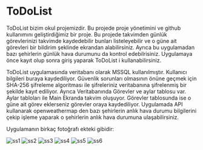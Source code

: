 # ToDoList
ToDoList bizim okul projemizdir. Bu projede proje yönetimini ve github kullanımını geliştirdiğimiz bir proje.
Bu projede takvimden günlük görevlerinizi takvimde kaydedebilir bunları listeleyebilir ve o güne ait görevleri bir bildirim şeklinde ekrandan alabilirsiniz. 
Ayrıca bu uygulamadan bazı şehirlerin günlük hava durumunu da kontrol edebilrisiniz.
Uygulamaya önce kayıt olup sonra giriş yaparak ToDoList i kullanabilirsiniz.

ToDoList uygulamasında veritabanı olarak MSSQL kullanılmıştır. Kullanıcı bilgileri buraya kaydediliyor. Güvenlik sorunları olmasının önüne geçmek için SHA-256 şifreleme algoritması ile
şifreleriniz veritabanına şifrelenmiş bir şekilde kayıt ediliyor. Ayrıca Veritabanında Görevler ve aylar tablosu var. Aylar tabloları ile Main Ekranda takvim oluşuyor. Görevler tablosunda ise
o güne ait görev eklerseniz görevler oraya kaydediliyor.
Uygulamada API kullanarak openweathermap den bazı şehirlerin anlık hava durumu bilgilerini çekip işleme yaparak o şehirlerin anlık hava durumuna ulaşabilirsiniz.


Uygulamanın birkaç fotoğrafı ekteki gibidir:

![ss1](https://github.com/Yunuskprc/ToDoList/assets/91240806/4bd7f976-d75b-4858-9a9d-e9abf6a2f168)
![ss2](https://github.com/Yunuskprc/ToDoList/assets/91240806/52fbfe46-aa6d-4708-bba3-901a07812442)
![ss3](https://github.com/Yunuskprc/ToDoList/assets/91240806/8ccc5923-a764-434d-bf27-c1ddd0c74240)
![ss4](https://github.com/Yunuskprc/ToDoList/assets/91240806/3afca46c-90a6-473e-9c70-db86cdb49df0)
![ss5](https://github.com/Yunuskprc/ToDoList/assets/91240806/b33f0e57-baf1-40ce-86d7-4362566405c8)
![ss6](https://github.com/Yunuskprc/ToDoList/assets/91240806/412f03d2-a5ec-4717-bf10-e59cde141fb4)
